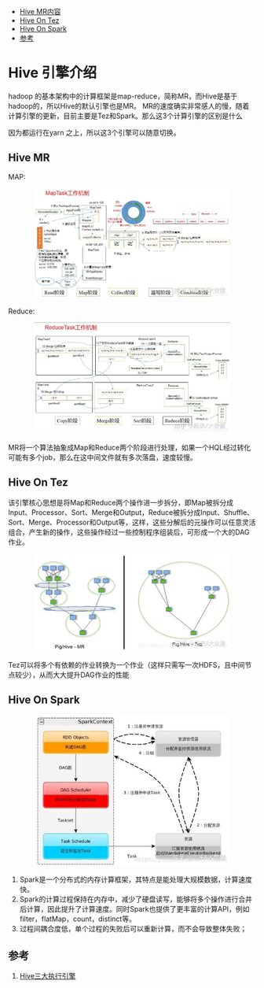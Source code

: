- [Hive MR内容](#Hive-MR)
- [Hive On Tez](#Hive-On-Tez)
- [Hive On Spark](#Hive-On-Spark)
- [参考](#参考)

# Hive 引擎介绍
hadoop 的基本架构中的计算框架是map-reduce，简称MR，而Hive是基于hadoop的，所以Hive的默认引擎也是MR。 MR的速度确实非常感人的慢，随着计算引擎的更新，目前主要是Tez和Spark。那么这3个计算引擎的区别是什么

因为都运行在yarn 之上，所以这3个引擎可以随意切换。
## Hive MR

MAP:
<div align=center><img src="https://raw.githubusercontent.com/AK-Shuai/DATA-WAERHOUSE/main/%E5%9B%BE%E5%BA%8A/HiveMRMap.jpeg" width="400"></div>

Reduce:
<div align=center><img src="https://raw.githubusercontent.com/AK-Shuai/DATA-WAERHOUSE/main/%E5%9B%BE%E5%BA%8A/HiveMRReduce.jpeg" width="400"></div>

MR将一个算法抽象成Map和Reduce两个阶段进行处理，如果一个HQL经过转化可能有多个job，那么在这中间文件就有多次落盘，速度较慢。
## Hive On Tez
该引擎核心思想是将Map和Reduce两个操作进一步拆分，即Map被拆分成Input、Processor、Sort、Merge和Output，Reduce被拆分成Input、Shuffle、Sort、Merge、Processor和Output等，这样，这些分解后的元操作可以任意灵活组合，产生新的操作，这些操作经过一些控制程序组装后，可形成一个大的DAG作业。

<div align=center><img src="https://raw.githubusercontent.com/AK-Shuai/DATA-WAERHOUSE/main/%E5%9B%BE%E5%BA%8A/HiveOnTez.jpeg" width="400"></div>

Tez可以将多个有依赖的作业转换为一个作业（这样只需写一次HDFS，且中间节点较少），从而大大提升DAG作业的性能

## Hive On Spark

<div align=center><img src="https://raw.githubusercontent.com/AK-Shuai/DATA-WAERHOUSE/main/%E5%9B%BE%E5%BA%8A/HiveOnSpark.jpeg" width="400"></div>

1. Spark是一个分布式的内存计算框架，其特点是能处理大规模数据，计算速度快。
2. Spark的计算过程保持在内存中，减少了硬盘读写，能够将多个操作进行合并后计算，因此提升了计算速度。同时Spark也提供了更丰富的计算API，例如filter，flatMap，count，distinct等。
3. 过程间耦合度低，单个过程的失败后可以重新计算，而不会导致整体失败；

## 参考
1. <a href="https://zhuanlan.zhihu.com/p/252288440" target="_blank">Hive三大执行引擎</a>
